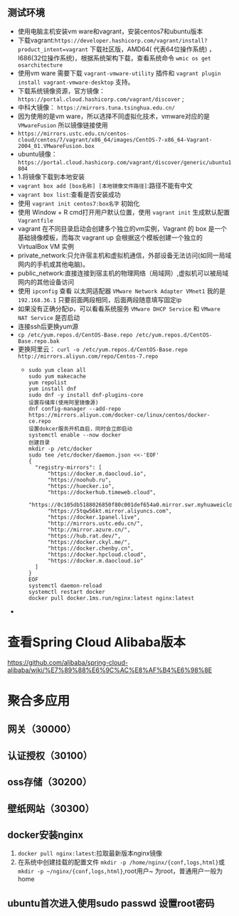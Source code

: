 ## 测试环境

- 使用电脑主机安装vm ware和vagrant，安装centos7和ubuntu版本
- 下载vagrant:`https://developer.hashicorp.com/vagrant/install?product_intent=vagrant` 下载社区版，AMD64(
  代表64位操作系统)
  ，I686(32位操作系统)，根据系统架构下载，查看系统命令 `wmic os get osarchitecture`
- 使用vm ware 需要下载 `vagrant-vmware-utility` 插件和 `vagrant plugin install vagrant-vmware-desktop` 支持。
- 下载系统镜像资源，官方镜像： `https://portal.cloud.hashicorp.com/vagrant/discover` ;
- 中科大镜像： `https://mirrors.tuna.tsinghua.edu.cn/`
- 因为使用的是vm ware，所以选择不同虚拟化技术，vmware对应的是 `VMwareFusion` 所以镜像链接使用
- `https://mirrors.ustc.edu.cn/centos-cloud/centos/7/vagrant/x86_64/images/CentOS-7-x86_64-Vagrant-2004_01.VMwareFusion.box`
- ubuntu镜像： `https://portal.cloud.hashicorp.com/vagrant/discover/generic/ubuntu1804`
- 1.将镜像下载到本地安装
- `vagrant box add [box名称] [本地镜像文件路径]`:路径不能有中文
- `vagrant box list`:查看是否安装成功
- 使用 `vagrant init centos7:box名字` 初始化
- 使用 Window + R cmd打开用户默认位置，使用 `vagrant init` 生成默认配置 `Vagrantfile`
- vagrant 在不同目录启动会创建多个独立的vm实例，Vagrant 的 box 是一个基础镜像模板，而每次 vagrant up 会根据这个模板创建一个独立的
  VirtualBox VM 实例
- private_network:只允许宿主机和虚拟机通信，外部设备无法访问(如同一局域网内的手机或其他电脑)。
- public_network:直接连接到宿主机的物理网络（局域网）,虚拟机可以被局域网内的其他设备访问
- 使用 `ipconfig` 查看 以太网适配器 `VMware Network Adapter VMnet1` 我的是 ` 192.168.36.1` 只要前面两段相同，后面两段随意填写固定ip
- 如果没有正确分配ip，可以看看系统服务 `VMware DHCP Service` 和 `VMware NAT Service` 是否启动
- 连接ssh后更换yum源
- `cp /etc/yum.repos.d/CentOS-Base.repo /etc/yum.repos.d/CentOS-Base.repo.bak`
- 更换阿里云： `curl -o /etc/yum.repos.d/CentOS-Base.repo http://mirrors.aliyun.com/repo/Centos-7.repo`
  - ```shell
    sudo yum clean all
    sudo yum makecache
    yum repolist
    yum install dnf
    sudo dnf -y install dnf-plugins-core
    设置存储库(使用阿里镜像源)
    dnf config-manager --add-repo https://mirrors.aliyun.com/docker-ce/linux/centos/docker-ce.repo
    设置dokcer服务开机自启，同时会立即启动
    systemctl enable --now docker
    创建目录
    mkdir -p /etc/docker
    sudo tee /etc/docker/daemon.json <<-'EOF'
    {
      "registry-mirrors": [
          "https://docker.m.daocloud.io",
          "https://noohub.ru",
          "https://huecker.io",
          "https://dockerhub.timeweb.cloud",
          "https://0c105db5188026850f80c001def654a0.mirror.swr.myhuaweicloud.com",
          "https://5tqw56kt.mirror.aliyuncs.com",
          "https://docker.1panel.live",
          "http://mirrors.ustc.edu.cn/",
          "http://mirror.azure.cn/",
          "https://hub.rat.dev/",
          "https://docker.ckyl.me/",
          "https://docker.chenby.cn",
          "https://docker.hpcloud.cloud",
          "https://docker.m.daocloud.io"
      ]
    }
    EOF
    systemctl daemon-reload
    systemctl restart docker
    docker pull docker.1ms.run/nginx:latest nginx:latest
- ```
  
# 查看Spring Cloud Alibaba版本
https://github.com/alibaba/spring-cloud-alibaba/wiki/%E7%89%88%E6%9C%AC%E8%AF%B4%E6%98%8E

# 聚合多应用

## 网关（30000）
## 认证授权（30100）

## oss存储（30200）

## 壁纸网站（30300）

## docker安装nginx

1. `docker pull nginx:latest`:拉取最新版本nginx镜像
2. 在系统中创建挂载的配置文件 `mkdir -p /home/nginx/{conf,logs,html}`或`mkdir -p ~/nginx/{conf,logs,html}`,root用户~
   为root，普通用户一般为home

## ubuntu首次进入使用sudo passwd 设置root密码